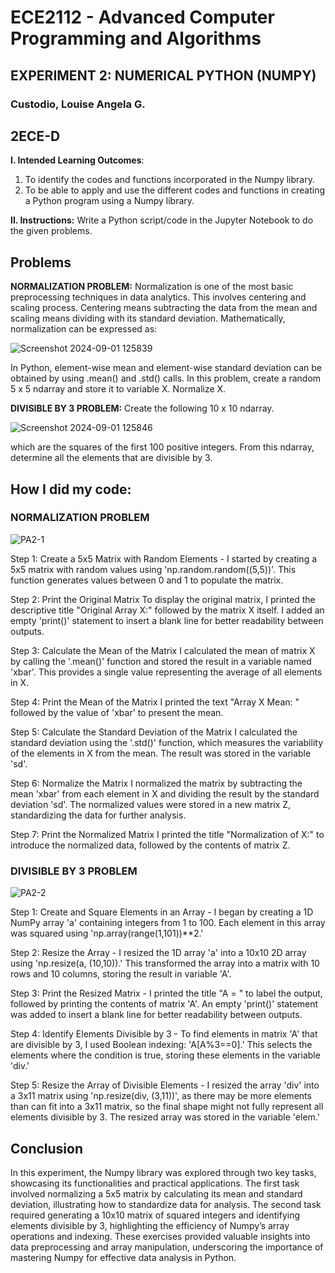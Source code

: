# ECE2112 - Advanced Computer Programming and Algorithms
## EXPERIMENT 2: NUMERICAL PYTHON (NUMPY)

### Custodio, Louise Angela G.
## 2ECE-D

**I. Intended Learning Outcomes**:
1. To identify the codes and functions incorporated in the Numpy library.
2. To be able to apply and use the different codes and functions in creating a Python program using a Numpy library.

**II. Instructions:**
Write a Python script/code in the Jupyter Notebook to do the given problems.

## Problems

**NORMALIZATION PROBLEM:** Normalization is one of the most basic preprocessing techniques in data analytics. This involves centering and scaling process. Centering means subtracting the data from the
mean and scaling means dividing with its standard deviation. Mathematically, normalization can be expressed as:

![Screenshot 2024-09-01 125839](https://github.com/user-attachments/assets/521de641-4e20-4b27-8fd6-f3181f5afa60)

In Python, element-wise mean and element-wise standard deviation can be obtained by using .mean() and .std() calls.
In this problem, create a random 5 x 5 ndarray and store it to variable X. Normalize X. 


**DIVISIBLE BY 3 PROBLEM:** Create the following 10 x 10 ndarray.

![Screenshot 2024-09-01 125846](https://github.com/user-attachments/assets/b9d9072a-c055-4761-ab72-e0f021fee87c)

which are the squares of the first 100 positive integers.
From this ndarray, determine all the elements that are divisible by 3.

## How I did my code:

### **NORMALIZATION PROBLEM**

![PA2-1](https://github.com/user-attachments/assets/dabd57ac-a2a7-453f-965e-f472e42f41ae)

Step 1: Create a 5x5 Matrix with Random Elements - I started by creating a 5x5 matrix with random values using 'np.random.random((5,5))'. This function generates values between 0 and 1 to populate the matrix.

Step 2: Print the Original Matrix
To display the original matrix, I printed the descriptive title "Original Array X:" followed by the matrix X itself. I added an empty 'print()' statement to insert a blank line for better readability between outputs.

Step 3: Calculate the Mean of the Matrix
I calculated the mean of matrix X by calling the '.mean()' function and stored the result in a variable named 'xbar'. This provides a single value representing the average of all elements in X.

Step 4: Print the Mean of the Matrix
I printed the text "Array X Mean: " followed by the value of 'xbar' to present the mean. 

Step 5: Calculate the Standard Deviation of the Matrix
I calculated the standard deviation using the '.std()' function, which measures the variability of the elements in X from the mean. The result was stored in the variable 'sd'.

Step 6: Normalize the Matrix
I normalized the matrix by subtracting the mean 'xbar' from each element in X and dividing the result by the standard deviation 'sd'. The normalized values were stored in a new matrix Z, standardizing the data for further analysis.

Step 7: Print the Normalized Matrix
I printed the title "Normalization of X:" to introduce the normalized data, followed by the contents of matrix Z.

### **DIVISIBLE BY 3 PROBLEM**

![PA2-2](https://github.com/user-attachments/assets/284ae5fa-5308-41ee-b23a-4c933104012e)

Step 1: Create and Square Elements in an Array - I began by creating a 1D NumPy array 'a' containing integers from 1 to 100. Each element in this array was squared using 'np.array(range(1,101))**2.'

Step 2: Resize the Array - I resized the 1D array 'a' into a 10x10 2D array using 'np.resize(a, (10,10)).' This transformed the array into a matrix with 10 rows and 10 columns, storing the result in variable 'A'.

Step 3: Print the Resized Matrix - I printed the title "A = " to label the output, followed by printing the contents of matrix 'A'. An empty 'print()' statement was added to insert a blank line for better readability between outputs.

Step 4: Identify Elements Divisible by 3 - To find elements in matrix 'A' that are divisible by 3, I used Boolean indexing: 'A[A%3==0].' This selects the elements where the condition is true, storing these elements in the variable 'div.'

Step 5: Resize the Array of Divisible Elements - I resized the array 'div' into a 3x11 matrix using 'np.resize(div, (3,11))', as there may be more elements than can fit into a 3x11 matrix, so the final shape might not fully represent all elements divisible by 3. The resized array was stored in the variable 'elem.'

## Conclusion

In this experiment, the Numpy library was explored through two key tasks, showcasing its functionalities and practical applications. The first task involved normalizing a 5x5 matrix by calculating its mean and standard deviation, illustrating how to standardize data for analysis. The second task required generating a 10x10 matrix of squared integers and identifying elements divisible by 3, highlighting the efficiency of Numpy’s array operations and indexing. These exercises provided valuable insights into data preprocessing and array manipulation, underscoring the importance of mastering Numpy for effective data analysis in Python.

